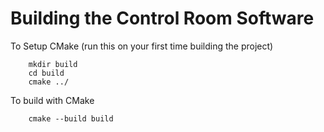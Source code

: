 # Building the Control Room Software

To Setup CMake (run this on your first time building the project)

        mkdir build
        cd build
        cmake ../

To build with CMake

        cmake --build build